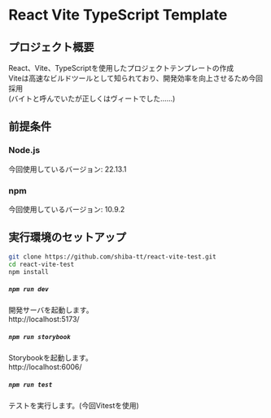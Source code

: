 <div id="top"></div>

# React Vite TypeScript Template

## プロジェクト概要

React、Vite、TypeScriptを使用したプロジェクトテンプレートの作成\
Viteは高速なビルドツールとして知られており、開発効率を向上させるため今回採用\
(バイトと呼んでいたが正しくはヴィートでした......)

## 前提条件

### Node.js

今回使用しているバージョン: 22.13.1

### npm

今回使用しているバージョン: 10.9.2

## 実行環境のセットアップ

```bash
git clone https://github.com/shiba-tt/react-vite-test.git
cd react-vite-test
npm install
```

##### `npm run dev`

開発サーバを起動します。\
http://localhost:5173/

##### `npm run storybook`

Storybookを起動します。\
http://localhost:6006/

##### `npm run test`

テストを実行します。(今回Vitestを使用)
